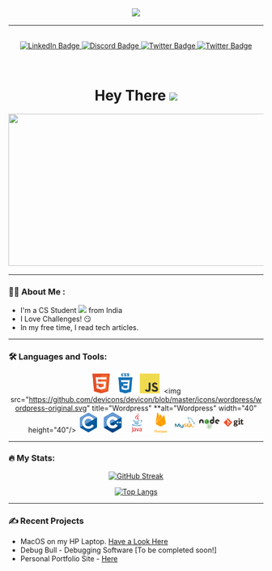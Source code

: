 <div id="header" align="center">
  <img src="https://media.giphy.com/media/M9gbBd9nbDrOTu1Mqx/giphy.gif" width="100"/>
</div>

<hr>
<br>
<center>
<div id="badges">
  <a href="https://www.linkedin.com/in/prajwaldhage/">
    <img src="https://img.shields.io/badge/LinkedIn-blue?style=for-the-badge&logo=linkedin&logoColor=white" alt="LinkedIn Badge"/>
  </a>
  <a href="discordapp.com/users/prajwal.hub/">
    <img src="https://img.shields.io/badge/Discord-purple?style=for-the-badge&logo=discord&logoColor=white" alt="Discord Badge"/>
  </a>
  <a href="https://x.com/Prajwal_hub">
    <img src="https://img.shields.io/badge/Twitter-black?style=for-the-badge&logo=x&logoColor=white" alt="Twitter Badge"/>
    <a href="mailto:psdhage1@gmail.com">
    <img src="https://img.shields.io/badge/EMail-light?style=for-the-badge&logo=gmail&logoColor=white" alt="Twitter Badge"/>
  </a>
</div>
<br>
<img src="https://komarev.com/ghpvc/?username=prajwaldhage&style=flat-square&color=blue" alt=""/>

<h1>
  Hey There
  <img src="https://media.giphy.com/media/hvRJCLFzcasrR4ia7z/giphy.gif" width="30px"/>
</h1>

<div align="center">
  <img src="https://media.giphy.com/media/dWesBcTLavkZuG35MI/giphy.gif" width="600" height="300"/>
</div>
</center>

---

### 👨‍💻 About Me :

- I'm a CS Student <img src="https://media.giphy.com/media/WUlplcMpOCEmTGBtBW/giphy.gif" width="30"> from India
- I Love Challenges! 😏
- In my free time, I read tech articles.

---
### 🛠 Languages and Tools:

<div style="text-align: center;">

  <img src="https://github.com/devicons/devicon/blob/master/icons/html5/html5-original.svg" title="HTML5" alt="HTML" width="40" height="40"/>&nbsp;
  <img src="https://github.com/devicons/devicon/blob/master/icons/css3/css3-plain-wordmark.svg"  title="CSS3" alt="CSS" width="40" height="40"/>&nbsp;
  <img src="https://github.com/devicons/devicon/blob/master/icons/javascript/javascript-original.svg" title="JavaScript" alt="JavaScript" width="40" height="40"/>&nbsp;
  <img src="https://github.com/devicons/devicon/blob/master/icons/wordpress/wordpress-original.svg" title="Wordpress" **alt="Wordpress" width="40" height="40"/>
  <img src="https://github.com/devicons/devicon/blob/master/icons/c/c-original.svg" title="C" alt="C" width="40" height="40"/>&nbsp;
  <img src="https://github.com/devicons/devicon/blob/master/icons/cplusplus/cplusplus-original.svg" title="C++" alt="C++" width="40" height="40"/>&nbsp;
  <img src="https://github.com/devicons/devicon/blob/master/icons/java/java-original-wordmark.svg" title="Java" alt="Java" width="40" height="40"/>&nbsp;
  <img src="https://github.com/devicons/devicon/blob/master/icons/firebase/firebase-plain-wordmark.svg" title="Firebase" alt="Firebase" width="40" height="40"/>&nbsp;
  <img src="https://github.com/devicons/devicon/blob/master/icons/mysql/mysql-original-wordmark.svg" title="MySQL"  alt="MySQL" width="40" height="40"/>&nbsp;
  <img src="https://github.com/devicons/devicon/blob/master/icons/nodejs/nodejs-original-wordmark.svg" title="NodeJS" alt="NodeJS" width="40" height="40"/>&nbsp;
  <img src="https://github.com/devicons/devicon/blob/master/icons/git/git-original-wordmark.svg" title="Git" alt="Git" width="40" height="40"/>
</div>

---

### 🔥 My Stats:
<div style="text-align: center;">

[![GitHub Streak](http://github-readme-streak-stats.herokuapp.com?user=prajwaldhage&theme=dark&background=000000)](https://git.io/streak-stats)

[![Top Langs](https://github-readme-stats.vercel.app/api/top-langs/?username=prajwaldhage)](https://github.com/anuraghazra/github-readme-stats)

</div>

---

### ✍ Recent Projects

- MacOS on my HP Laptop. [Have a Look Here](https://github.com/prajwaldhage/Hackintosh-EFI)
- Debug Bull - Debugging Software [To be completed soon!]
- Personal Portfolio Site - [Here](https://prajwaldhage-portfolio.vercel.app/)